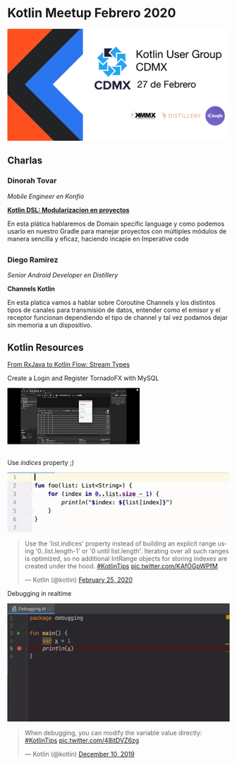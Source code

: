 # Kotlin Meetup Febrero 2020

![Kotlin Meetup Banner](resources/KUGCDMXBANNER.png)

## Charlas 

### Dinorah Tovar
_Mobile Engineer en Konfio_

[**Kotlin DSL: Modularizacion en proyectos**](resources/DSLKotlin.pdf)

En esta plática hablaremos de Domain specific language y como podemos usarlo en nuestro Gradle para manejar proyectos con múltiples módulos de manera sencilla y eficaz, haciendo incapie en Imperative code

##

### Diego Ramirez
_Senior Android Developer en Distillery_

**Channels Kotlin**

En esta platica vamos a hablar sobre Coroutine Channels y los distintos tipos de canales para transmisión de datos, entender como el emisor y el receptor funcionan dependiendo el tipo de channel y tal vez podamos dejar sin memoria a un dispositivo.

## Kotlin Resources

[From RxJava to Kotlin Flow: Stream Types](https://proandroiddev.com/from-rxjava-to-kotlin-flow-stream-types-7916be6cabc2)

Create a Login and Register TornadoFX with MySQL

[![Create a Login and Register TornadoFX with MySQL](resources/createloginandregisterkotlin.png)](https://www.youtube.com/watch?v=WOqHNy-UGfQ&feature=youtu.be)

##

Use _indices_ property ;) 

![Kotlin Sample Indices](resources/indiceskt.gif)
<blockquote class="twitter-tweet"><p lang="en" dir="ltr">Use the &#39;list.indices&#39; property instead of building an explicit range using &#39;0..list.length-1&#39; or &#39;0 until list.length&#39;. Iterating over all such ranges is optimized, so no additional IntRange objects for storing indexes are created under the hood. <a href="https://twitter.com/hashtag/KotlinTips?src=hash&amp;ref_src=twsrc%5Etfw">#KotlinTips</a> <a href="https://t.co/KAfOGpWPfM">pic.twitter.com/KAfOGpWPfM</a></p>&mdash; Kotlin (@kotlin) <a href="https://twitter.com/kotlin/status/1232251425868128257?ref_src=twsrc%5Etfw">February 25, 2020</a></blockquote>


Debugging in realtime

![Kotlin Sample Debug](resources/debugkt.gif)
<blockquote class="twitter-tweet"><p lang="en" dir="ltr">When debugging, you can modify the variable value directly: <a href="https://twitter.com/hashtag/KotlinTips?src=hash&amp;ref_src=twsrc%5Etfw">#KotlinTips</a> <a href="https://t.co/48itDVZ6zg">pic.twitter.com/48itDVZ6zg</a></p>&mdash; Kotlin (@kotlin) <a href="https://twitter.com/kotlin/status/1204294840789303296?ref_src=twsrc%5Etfw">December 10, 2019</a></blockquote>
